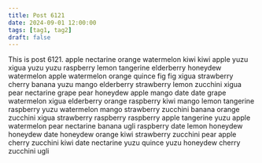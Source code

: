 ```yaml
---
title: Post 6121
date: 2024-09-01 12:00:00
tags: [tag1, tag2]
draft: false
---
```

This is post 6121.
apple
nectarine
orange
watermelon
kiwi
kiwi
apple
yuzu
xigua
yuzu
yuzu
raspberry
lemon
tangerine
elderberry
honeydew
watermelon
apple
watermelon
orange
quince
fig
fig
xigua
strawberry
cherry
banana
yuzu
mango
elderberry
strawberry
lemon
zucchini
xigua
pear
nectarine
grape
pear
honeydew
apple
mango
date
date
grape
watermelon
xigua
elderberry
orange
raspberry
kiwi
mango
lemon
tangerine
raspberry
yuzu
watermelon
mango
strawberry
zucchini
banana
orange
zucchini
xigua
strawberry
raspberry
raspberry
apple
tangerine
yuzu
apple
watermelon
pear
nectarine
banana
ugli
raspberry
date
lemon
honeydew
honeydew
date
honeydew
orange
kiwi
strawberry
zucchini
pear
apple
cherry
zucchini
kiwi
date
nectarine
yuzu
quince
yuzu
honeydew
cherry
zucchini
ugli
